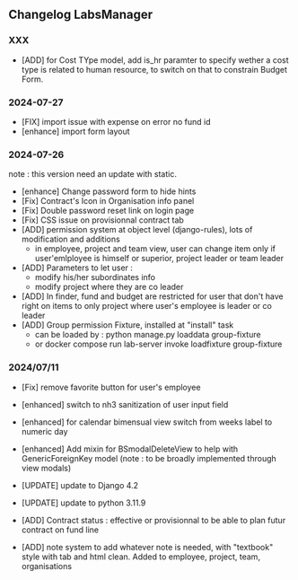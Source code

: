 ## Changelog LabsManager

### XXX
* [ADD] for Cost TYpe model, add is_hr paramter to specify wether a cost type is related to human resource, to switch on that to constrain Budget Form.


### 2024-07-27

* [FIX] import issue with expense on error no fund id
* [enhance] import form layout 


### 2024-07-26
note : this version need an update with static. 


* [enhance] Change password form to hide hints 
* [Fix] Contract's Icon in Organisation info panel 
* [Fix] Double password reset link on login page
* [Fix] CSS issue on provisionnal contract tab
* [ADD] permission system at object level (django-rules), lots of modification and additions
    * in employee, project and team view, user can change item only if user'emlployee is himself or superior, project leader or team leader
* [ADD] Parameters to let user :
    * modify his/her subordinates info
    * modify project where they are co leader
* [ADD] In finder, fund and budget are restricted for user that don't have right on items to only project where user's employee is leader or co leader 
* [ADD] Group permission Fixture, installed at "install" task
    * can be loaded by : python manage.py loaddata group-fixture
    * or docker compose run lab-server invoke loadfixture group-fixture

### 2024/07/11
* [Fix] remove favorite button for user's employee
* [enhanced] switch to nh3 sanitization of user input field
* [enhanced] for calendar bimensual view switch from weeks label to numeric day
* [enhanced] Add mixin for BSmodalDeleteView to help with GenericForeignKey model (note : to be broadly implemented through view modals)

* [UPDATE] update to Django 4.2
* [UPDATE] update to python 3.11.9

* [ADD] Contract status : effective or provisionnal to be able to plan futur contract on fund line
* [ADD] note system to add whatever note is needed, with "textbook" style with tab and html clean. Added to employee, project, team, organisations



